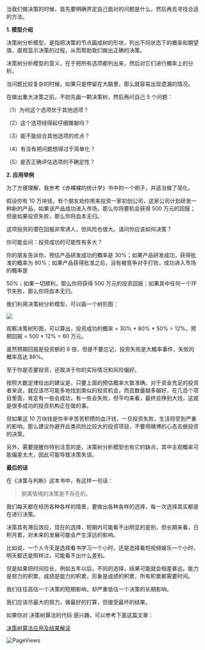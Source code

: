 当我们做决策的时候，首先要明确界定自己面对的问题是什么，然后再去寻找合适的方法。

**1. 模型介绍**

决策树分析模型，是指把决策的节点画成树的形状，列出不同状态下的概率和期望值，直观显示决策的过程，从而帮助我们做出正确的决策。

决策树分析模型的意义，在于把所有选项都列出来，然后对它们进行概率上的分析。

当问题比较复杂的时候，如果只是停留在大脑里，那么就容易出现遗漏的情况。

在做出重大决策之前，不妨先画一颗决策树，然后再问自己 5 个问题：

（1）为何这个选项优于其他选项？

（2）这个选项经得起仔细推敲吗？

（3）能不能综合其他选项的优点？

（4）有没有把问题想得过于简单化？

（5）是否正确评估选项的不确定性？

**2. 应用举例**

为了方便理解，我参考《赤裸裸的统计学》书中的一个例子，并适当做了简化。

假设你有 10 万块钱，有个朋友劝你用来投资一家初创公司，这家公司计划研发一种新的产品，如果该产品成功进入市场，那么你将要机会获得 500 万元的回报；但是如果投资失败，那么你将血本无归。

这项投资的潜在回报非常诱人，但风险也很大。请问你应该如何决策？

你可能会问：投资成功的可能性有多大？

你的朋友告诉你，预估产品研发成功的概率是 30%；如果产品研发成功，获得批准的概率为 80%；如果产品获得批准之后，没有被竞争对手打败，成功进入市场的概率是

50%；如果一切顺利，那么你将获得 500 万元的投资回报；如果其中任何一个环节失败，那么你将血本无归。

我们利用决策树分析模型，可以画一个树形图：

![](https://mmbiz.qpic.cn/mmbiz_png/giaycic3UNwo3AI0lxnR7tbLw8oKB4jNd3gb19Nu5zxd1gfG8bWjIsV8yeIYnibYtic2wIGmnibYvU7lSaUicWwVljvA/640?wx_fmt=png) 

观察决策树形图，可以算出，投资成功的概率 = 30% * 80% * 50% = 12%，预期回报 = 500 * 12% = 60 万元。

虽然预期回报是投资额的 6 倍，但是不要忘记，投资失败是大概率事件，失败的概率高达 88%。

至于你是否要投资，还取决于你的实际情况和风险偏好。

按照大数定律给出的建议是，只要上面的预估概率大致准确，对于资金充足的投资者来说，就应该尽可能多地找到类似的投资机会，而且数量越多越好，在几百个项目里面，肯定有一些会成功，有一些会失败，但平均来看，最终会挣到大钱，这就是很多成功的投资机构正在做的事。

但如果这 10 万块钱是你辛辛苦苦积攒的血汗钱，一旦投资失败，生活将受到严重的影响，那么建议你避开此类风险比较大的投资项目，不要用赌博的心态去做投资的决策。

另外，需要提醒你特别注意的是，决策树分析模型也有它的缺点，其中主观概率可能偏差太大，因此可能导致决策失误。

**最后的话**

在《决策与判断》这本书中，有这样一句话：

> 脱离情境的决策是不存在的。

我们每天都在经历各种各样的情景，要做出各种各样的选择，每一次选择其实都是在进行决策。

决策具有滞后效应，现在的选择，短期内可能看不出明显的差别，但长期来看，日积月累，对未来的发展可能会产生深远的影响。

比如说，一个人今天是选择看书学习一个小时，还是选择看短视频娱乐一个小时，明天都还是照样过，可能看不出什么差别。

但是如果把时间拉长，例如五年以后，不同的选择，结果可能就会相差甚远。能力是努力的积累，成绩是能力的积累，形象是成绩的积累，所有积累都需要时间。

我们往往高估一个决策的短期影响，却严重低估一个决策的长期影响。

我们应该尽最大的努力，做最好的打算，但接受最坏的结果。

如果你对  决策树算法的代码  感兴趣，可以参考下面这篇文章：

[决策树算法应用及结果解读](http://mp.weixin.qq.com/s?__biz=MzA4ODE2OTIxMw==&mid=2653474809&idx=1&sn=de9e6ec6385cbace97dcfe9ad27964a5&chksm=8bf2206bbc85a97d8ce32fd42481332f99c074f477627264ea203bfaa974300f4261c9a295cc&scene=21#wechat_redirect) 

![PageViews](https://visitor-badge.laobi.icu/badge?page_id=sjhfx.linji&left_text=PageViews&right_color=%2300589F)